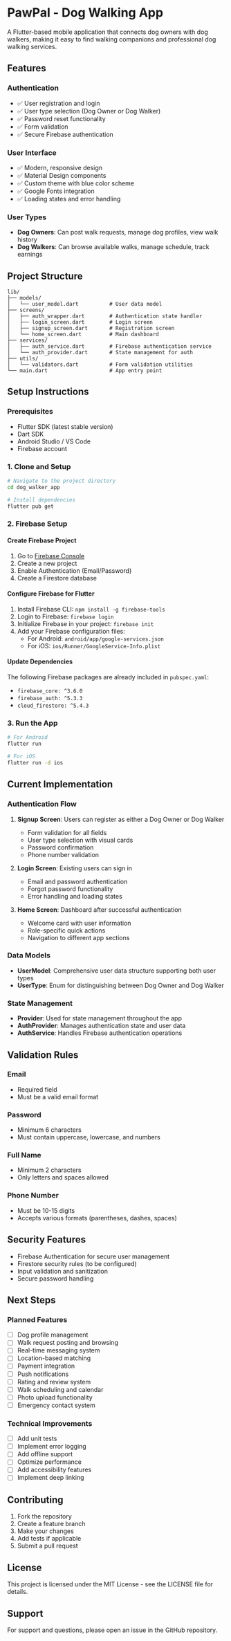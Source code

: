 # PawPal - Dog Walking App

A Flutter-based mobile application that connects dog owners with dog walkers, making it easy to find walking companions and professional dog walking services.

## Features

### Authentication
- ✅ User registration and login
- ✅ User type selection (Dog Owner or Dog Walker)
- ✅ Password reset functionality
- ✅ Form validation
- ✅ Secure Firebase authentication

### User Interface
- ✅ Modern, responsive design
- ✅ Material Design components
- ✅ Custom theme with blue color scheme
- ✅ Google Fonts integration
- ✅ Loading states and error handling

### User Types
- **Dog Owners**: Can post walk requests, manage dog profiles, view walk history
- **Dog Walkers**: Can browse available walks, manage schedule, track earnings

## Project Structure

```
lib/
├── models/
│   └── user_model.dart          # User data model
├── screens/
│   ├── auth_wrapper.dart        # Authentication state handler
│   ├── login_screen.dart        # Login screen
│   ├── signup_screen.dart       # Registration screen
│   └── home_screen.dart         # Main dashboard
├── services/
│   ├── auth_service.dart        # Firebase authentication service
│   └── auth_provider.dart       # State management for auth
├── utils/
│   └── validators.dart          # Form validation utilities
└── main.dart                    # App entry point
```

## Setup Instructions

### Prerequisites
- Flutter SDK (latest stable version)
- Dart SDK
- Android Studio / VS Code
- Firebase account

### 1. Clone and Setup
```bash
# Navigate to the project directory
cd dog_walker_app

# Install dependencies
flutter pub get
```

### 2. Firebase Setup

#### Create Firebase Project
1. Go to [Firebase Console](https://console.firebase.google.com/)
2. Create a new project
3. Enable Authentication (Email/Password)
4. Create a Firestore database

#### Configure Firebase for Flutter
1. Install Firebase CLI: `npm install -g firebase-tools`
2. Login to Firebase: `firebase login`
3. Initialize Firebase in your project: `firebase init`
4. Add your Firebase configuration files:
   - For Android: `android/app/google-services.json`
   - For iOS: `ios/Runner/GoogleService-Info.plist`

#### Update Dependencies
The following Firebase packages are already included in `pubspec.yaml`:
- `firebase_core: ^3.6.0`
- `firebase_auth: ^5.3.3`
- `cloud_firestore: ^5.4.3`

### 3. Run the App
```bash
# For Android
flutter run

# For iOS
flutter run -d ios
```

## Current Implementation

### Authentication Flow
1. **Signup Screen**: Users can register as either a Dog Owner or Dog Walker
   - Form validation for all fields
   - User type selection with visual cards
   - Password confirmation
   - Phone number validation

2. **Login Screen**: Existing users can sign in
   - Email and password authentication
   - Forgot password functionality
   - Error handling and loading states

3. **Home Screen**: Dashboard after successful authentication
   - Welcome card with user information
   - Role-specific quick actions
   - Navigation to different app sections

### Data Models
- **UserModel**: Comprehensive user data structure supporting both user types
- **UserType**: Enum for distinguishing between Dog Owner and Dog Walker

### State Management
- **Provider**: Used for state management throughout the app
- **AuthProvider**: Manages authentication state and user data
- **AuthService**: Handles Firebase authentication operations

## Validation Rules

### Email
- Required field
- Must be a valid email format

### Password
- Minimum 6 characters
- Must contain uppercase, lowercase, and numbers

### Full Name
- Minimum 2 characters
- Only letters and spaces allowed

### Phone Number
- Must be 10-15 digits
- Accepts various formats (parentheses, dashes, spaces)

## Security Features
- Firebase Authentication for secure user management
- Firestore security rules (to be configured)
- Input validation and sanitization
- Secure password handling

## Next Steps

### Planned Features
- [ ] Dog profile management
- [ ] Walk request posting and browsing
- [ ] Real-time messaging system
- [ ] Location-based matching
- [ ] Payment integration
- [ ] Push notifications
- [ ] Rating and review system
- [ ] Walk scheduling and calendar
- [ ] Photo upload functionality
- [ ] Emergency contact system

### Technical Improvements
- [ ] Add unit tests
- [ ] Implement error logging
- [ ] Add offline support
- [ ] Optimize performance
- [ ] Add accessibility features
- [ ] Implement deep linking

## Contributing

1. Fork the repository
2. Create a feature branch
3. Make your changes
4. Add tests if applicable
5. Submit a pull request

## License

This project is licensed under the MIT License - see the LICENSE file for details.

## Support

For support and questions, please open an issue in the GitHub repository.

